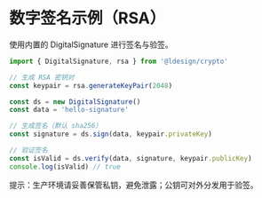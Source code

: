 # 数字签名示例（RSA）

使用内置的 DigitalSignature 进行签名与验签。

```ts path=null start=null
import { DigitalSignature, rsa } from '@ldesign/crypto'

// 生成 RSA 密钥对
const keypair = rsa.generateKeyPair(2048)

const ds = new DigitalSignature()
const data = 'hello-signature'

// 生成签名（默认 sha256）
const signature = ds.sign(data, keypair.privateKey)

// 验证签名
const isValid = ds.verify(data, signature, keypair.publicKey)
console.log(isValid) // true
```

提示：生产环境请妥善保管私钥，避免泄露；公钥可对外分发用于验签。
